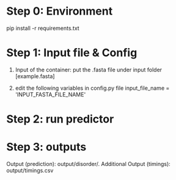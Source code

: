# Step 0: Environment
pip install -r requirements.txt

# Step 1: Input file & Config

1. Input of the container: put the .fasta file under input folder
[example.fasta]

2. edit the following variables in config.py file
input_file_name = 'INPUT_FASTA_FILE_NAME'

# Step 2: run predictor


# Step 3: outputs
Output (prediction): output/disorder/.
Additional Output (timings): output/timings.csv